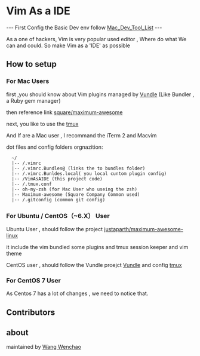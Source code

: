 # Vim As a IDE

--- First Config the Basic Dev env follow [Mac_Dev_Tool_List](Mac_Dev_Tool_List.md) ---

  As a one of hackers, Vim  is very popular used editor , Where do  what We can  and could. So make Vim as a 'IDE'  as possible

## How  to setup

### For Mac Users

  first ,you should know about Vim plugins managed by [Vundle](https://github.com/gmarik/Vundle.vim) (Like Bundler , a Ruby gem manager)

  then reference link [square/maximum-awesome](https://github.com/square/maximum-awesome)

  next, you like to use the [tmux](http://tmux.sourceforge.net) 

  And If are a Mac user , I recommand the iTerm 2  and Macvim
  
  dot files and config folders orgnazition:
```
  ~/
  |-- /.vimrc
  |-- /.vimrc.Bundles@ (links the to bundles folder)
  |-- /.vimrc.Bunldes.local( you local cuntom plugin config)
  |-- /VimAsAIDE (this project code)
  |-- /.tmux.conf
  |-- oh-my-zsh (for Mac User who useing the zsh)
  |-- Maximum-awesome (Square Company Common used)
  |-- /.gitconfig (common git config)
```

### For Ubuntu / CentOS（~6.X） User 

Ubuntu User ,  should follow the project [justaparth/maximum-awesome-linux](https://github.com/justaparth/maximum-awesome-linux.git)

it include the vim bundled some plugins and tmux session keeper and vim theme 

CentOS user , should follow the Vundle proejct [Vundle](https://github.com/gmarik/Vundle.vim) and config [tmux](http://tmux.sourceforge.net/)


### For CentOS 7 User
 As Centos 7 has a lot  of changes ,  we need to notice that.


## Contributors

## about

  maintained by [Wang Wenchao](maito:wang.wenchao.cn@gmail.com)

